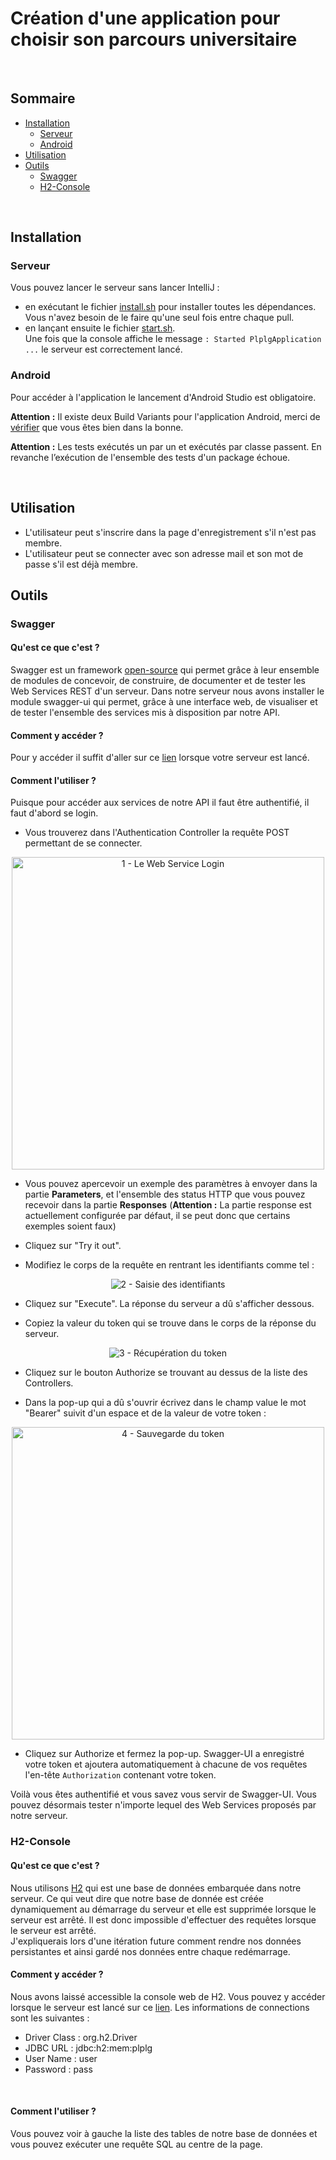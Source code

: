 # Création d'une application pour choisir son parcours universitaire
<br>

## Sommaire

- [Installation](#installation)
	* [Serveur](#serveur)
	* [Android](#android)
- [Utilisation](#utilisation)
- [Outils](#outils)
	* [Swagger](#swagger)
	* [H2-Console](#h2-console)
<br>

## Installation

### Serveur
Vous pouvez lancer le serveur sans lancer IntelliJ : 
- en exécutant le fichier [install.sh](https://github.com/L3-Info-Miage-Universite-Cote-D-Azur/pl2020-plplg/blob/master/Server/install.sh) pour installer toutes les dépendances. <br> Vous n'avez besoin de le faire qu'une seul fois entre chaque pull.
- en lançant ensuite le fichier [start.sh](https://github.com/L3-Info-Miage-Universite-Cote-D-Azur/pl2020-plplg/blob/master/Server/start.sh). <br>Une fois que la console affiche le message `: Started PlplgApplication ...` le serveur est correctement lancé.

### Android
Pour accéder à l'application le lancement d'Android Studio est obligatoire.

**Attention :** Il existe deux Build Variants pour l'application Android, merci de [vérifier](documentation/Build%20Variant.md) que vous êtes bien dans la bonne.

**Attention :** Les tests exécutés un par un et exécutés par classe passent. En revanche l’exécution de l'ensemble des tests d'un package échoue.

<br>

## Utilisation

* L'utilisateur peut s'inscrire dans la page d'enregistrement s'il n'est pas membre.
* L'utilisateur peut se connecter avec son adresse mail et son mot de passe s'il est déjà membre.


## Outils

### Swagger
#### Qu'est ce que c'est ?
Swagger est un framework [open-source](https://github.com/swagger-api) qui permet grâce à leur ensemble de modules de concevoir, de construire, de documenter et de tester les Web Services REST d'un serveur. Dans notre serveur nous avons installer le module swagger-ui qui permet, grâce à une interface web, de visualiser et de tester l'ensemble des services mis à disposition par notre API.
<br>

#### Comment y accéder ?
Pour y accéder il suffit d'aller sur ce [lien](http://localhost:8080/swagger-ui.html) lorsque votre serveur est lancé.
<br>

#### Comment l'utiliser ?
Puisque pour accéder aux services de notre API il faut être authentifié, il faut d'abord se login.
* Vous trouverez dans l'Authentication Controller la requête POST permettant de se connecter. <br>
<p align="center"><img src="https://user-images.githubusercontent.com/29798789/77718974-7edf2000-6fe4-11ea-950c-a28c06c923c3.png" alt="1 - Le Web Service Login" width="500px"></p>

* Vous pouvez apercevoir un exemple des paramètres à envoyer dans la partie **Parameters**, et l'ensemble des status HTTP que vous pouvez recevoir dans la partie **Responses** (**Attention :** La partie response est actuellement configurée par défaut, il se peut donc que certains exemples soient faux)

* Cliquez sur "Try it out".

* Modifiez le corps de la requête en rentrant les identifiants comme tel : <br>
<p align="center"><img src="https://user-images.githubusercontent.com/29798789/77719102-bea60780-6fe4-11ea-8856-ff6bc7555901.png" alt="2 - Saisie des identifiants"></p>

* Cliquez sur "Execute". La réponse du serveur a dû s'afficher dessous.

* Copiez la valeur du token qui se trouve dans le corps de la réponse du serveur. <br>
<p align="center"><img src="https://user-images.githubusercontent.com/29798789/77719180-f44af080-6fe4-11ea-83ba-8e87b93e255b.png" alt="3 - Récupération du token"></p>

* Cliquez sur le bouton Authorize se trouvant au dessus de la liste des Controllers.

* Dans la pop-up qui a dû s'ouvrir écrivez dans le champ value le mot "Bearer" suivit d'un espace et de la valeur de votre token : <br>
<p align="center"><img src="https://user-images.githubusercontent.com/29798789/77719206-06c52a00-6fe5-11ea-85d2-10841e39d2e8.png" alt="4 - Sauvegarde du token" width="500px"></p>

* Cliquez sur Authorize et fermez la pop-up. Swagger-UI a enregistré votre token et ajoutera automatiquement à chacune de vos requêtes l'en-tête `Authorization` contenant votre token.

Voilà vous êtes authentifié et vous savez vous servir de Swagger-UI. Vous pouvez désormais tester n'importe lequel des Web Services proposés par notre serveur.
<br>

### H2-Console
#### Qu'est ce que c'est ?
Nous utilisons [H2](https://www.h2database.com/html/main.html) qui est une base de données embarquée dans notre serveur. Ce qui veut dire que notre base de donnée est créée dynamiquement au démarrage du serveur et elle est supprimée lorsque le serveur est arrêté. Il est donc impossible d'effectuer des requêtes lorsque le serveur est arrêté. <br> J'expliquerais lors d'une itération future comment rendre nos données persistantes et ainsi gardé nos données entre chaque redémarrage.
<br>

#### Comment y accéder ?
Nous avons laissé accessible la console web de H2. Vous pouvez y accéder lorsque le serveur est lancé sur ce [lien](http://localhost:8080/h2-console).
Les informations de connections sont les suivantes :
* Driver Class : org.h2.Driver
* JDBC URL : jdbc:h2:mem:plplg
* User Name : user
* Password : pass
<br>

#### Comment l'utiliser ?
Vous pouvez voir à gauche la liste des tables de notre base de données et vous pouvez exécuter une requête SQL au centre de la page.
<br>
